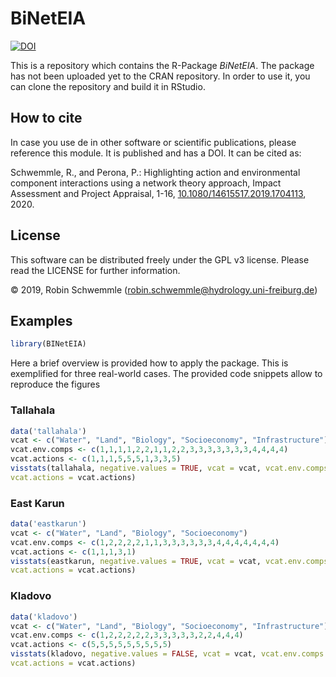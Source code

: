# BiNetEIA

[![DOI](https://zenodo.org/badge/DOI/10.5281/zenodo.3724651.svg)](https://doi.org/10.5281/zenodo.3724651)

This is a repository which contains the R-Package *BiNetEIA*. The package has not been uploaded yet to the CRAN repository. In order to use it, you can clone the repository and build it in RStudio.

## How to cite

In case you use de in other software or scientific publications,
please reference this module. It is published and has a DOI. It can be cited
as:

  Schwemmle, R., and Perona, P.: Highlighting action and environmental component interactions using a
  network theory approach, Impact Assessment and Project Appraisal, 1-16,
  [10.1080/14615517.2019.1704113](https://doi.org/10.1080/14615517.2019.1704113), 2020.

## License
This software can be distributed freely under the GPL v3 license. Please read the LICENSE for further information.

© 2019, Robin Schwemmle (<robin.schwemmle@hydrology.uni-freiburg.de>)

## Examples

```r
library(BINetEIA)
```

Here a brief overview is provided how to apply the package. This is exemplified for three real-world cases. The provided code snippets allow to reproduce the figures

### Tallahala
```r
data('tallahala')
vcat <- c("Water", "Land", "Biology", "Socioeconomy", "Infrastructure")
vcat.env.comps <- c(1,1,1,1,2,2,1,1,2,2,3,3,3,3,3,3,3,4,4,4,4)
vcat.actions <- c(1,1,1,5,5,5,1,3,3,5)
visstats(tallahala, negative.values = TRUE, vcat = vcat, vcat.env.comps = vcat.env.comps,
vcat.actions = vcat.actions)
```

### East Karun
```r
data('eastkarun')
vcat <- c("Water", "Land", "Biology", "Socioeconomy")
vcat.env.comps <- c(1,2,2,2,2,1,1,3,3,3,3,3,3,4,4,4,4,4,4,4)
vcat.actions <- c(1,1,1,3,1)
visstats(eastkarun, negative.values = TRUE, vcat = vcat, vcat.env.comps = vcat.env.comps,
vcat.actions = vcat.actions)
```


### Kladovo

```r
data('kladovo')
vcat <- c("Water", "Land", "Biology", "Socioeconomy", "Infrastructure")
vcat.env.comps <- c(1,2,2,2,2,2,3,3,3,3,3,2,2,4,4,4)
vcat.actions <- c(5,5,5,5,5,5,5,5,5)
visstats(kladovo, negative.values = FALSE, vcat = vcat, vcat.env.comps = vcat.env.comps,
vcat.actions = vcat.actions)
```
